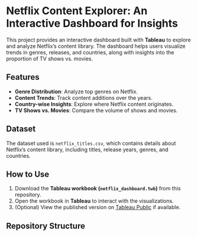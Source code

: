 # Netflix Content Explorer: An Interactive Dashboard for Insights  

This project provides an interactive dashboard built with **Tableau** to explore and analyze Netflix’s content library. The dashboard helps users visualize trends in genres, releases, and countries, along with insights into the proportion of TV shows vs. movies.  

## Features
- **Genre Distribution**: Analyze top genres on Netflix.
- **Content Trends**: Track content additions over the years.
- **Country-wise Insights**: Explore where Netflix content originates.
- **TV Shows vs. Movies**: Compare the volume of shows and movies.

## Dataset
The dataset used is `netflix_titles.csv`, which contains details about Netflix’s content library, including titles, release years, genres, and countries. 

## How to Use
1. Download the **Tableau workbook (`netflix_dashboard.twb`)** from this repository.
2. Open the workbook in **Tableau** to interact with the visualizations.
3. (Optional) View the published version on [Tableau Public](https://public.tableau.com/) if available.

## Repository Structure
